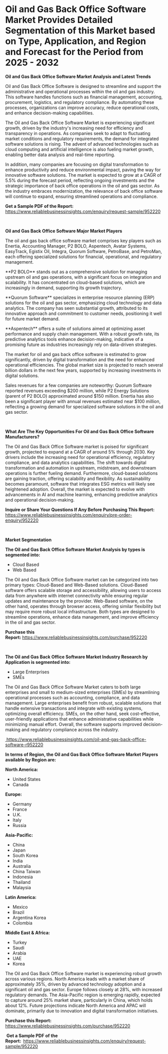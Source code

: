 <p><h1>Oil and Gas Back Office Software Market Provides Detailed Segmentation of this Market based on Type, Application, and Region and Forecast for the Period from 2025 - 2032</h1></p><p><strong>Oil and Gas Back Office Software Market Analysis and Latest Trends</strong></p>
<p><p>Oil and Gas Back Office Software is designed to streamline and support the administrative and operational processes within the oil and gas industry. This software handles functions such as financial management, accounting, procurement, logistics, and regulatory compliance. By automating these processes, organizations can improve accuracy, reduce operational costs, and enhance decision-making capabilities.</p><p>The Oil and Gas Back Office Software Market is experiencing significant growth, driven by the industry's increasing need for efficiency and transparency in operations. As companies seek to adapt to fluctuating market conditions and regulatory requirements, the demand for integrated software solutions is rising. The advent of advanced technologies such as cloud computing and artificial intelligence is also fueling market growth, enabling better data analysis and real-time reporting.</p><p>In addition, many companies are focusing on digital transformation to enhance productivity and reduce environmental impact, paving the way for innovative software solutions. The market is expected to grow at a CAGR of 5.5% during the forecast period, reflecting ongoing investments and the strategic importance of back office operations in the oil and gas sector. As the industry embraces modernization, the relevance of back office software will continue to expand, ensuring streamlined operations and compliance.</p></p>
<p><strong>Get a Sample PDF of the Report:&nbsp;</strong> <a href="https://www.reliablebusinessinsights.com/enquiry/request-sample/952220?utm_campaign=2285&utm_medium=2&utm_source=Github&utm_content=ia&utm_term=17042025&utm_id=oil-and-gas-back-office-software">https://www.reliablebusinessinsights.com/enquiry/request-sample/952220</a></p>
<p>&nbsp;</p>
<p><strong>Oil and Gas Back Office Software Major Market Players</strong></p>
<p><p>The oil and gas back office software market comprises key players such as Enertia, Accounting Manager, P2 BOLO, Aspentech, Avatar Systems, EasyTrack, Egistix Oil, Integra, Quorum Software, PetroBase, and PetroMan, each offering specialized solutions for financial, operational, and regulatory management.</p><p>**P2 BOLO** stands out as a comprehensive solution for managing upstream oil and gas operations, with a significant focus on integration and scalability. It has concentrated on cloud-based solutions, which are increasingly in demand, supporting its growth trajectory.</p><p>**Quorum Software** specializes in enterprise resource planning (ERP) solutions for the oil and gas sector, emphasizing cloud technology and data analytics. The company has seen substantial growth, attributed to its innovative approach and commitment to customer needs, positioning it well for future market demand.</p><p>**Aspentech** offers a suite of solutions aimed at optimizing asset performance and supply chain management. With a robust growth rate, its predictive analytics tools enhance decision-making, indicative of a promising future as industries increasingly rely on data-driven strategies.</p><p>The market for oil and gas back office software is estimated to grow significantly, driven by digital transformation and the need for enhanced operational efficiencies. The global market size is projected to reach several billion dollars in the next few years, supported by increasing investments in digital solutions.</p><p>Sales revenues for a few companies are noteworthy: Quorum Software reported revenues exceeding $200 million, while P2 Energy Solutions (parent of P2 BOLO) approximated around $150 million. Enertia has also been a significant player with annual revenues estimated near $100 million, reflecting a growing demand for specialized software solutions in the oil and gas sector.</p></p>
<p>&nbsp;</p>
<p><strong>What Are The Key Opportunities For Oil and Gas Back Office Software Manufacturers?</strong></p>
<p><p>The Oil and Gas Back Office Software market is poised for significant growth, projected to expand at a CAGR of around 5% through 2030. Key drivers include the increasing need for operational efficiency, regulatory compliance, and data analytics capabilities. The shift towards digital transformation and automation in upstream, midstream, and downstream operations is further fueling demand. Furthermore, cloud-based solutions are gaining traction, offering scalability and flexibility. As sustainability becomes paramount, software that integrates ESG metrics will likely see heightened adoption. Overall, the market is expected to evolve with advancements in AI and machine learning, enhancing predictive analytics and operational decision-making.</p></p>
<p><strong>Inquire or Share Your Questions If Any Before Purchasing This Report:</strong> <a href="https://www.reliablebusinessinsights.com/enquiry/pre-order-enquiry/952220?utm_campaign=2285&utm_medium=2&utm_source=Github&utm_content=ia&utm_term=17042025&utm_id=oil-and-gas-back-office-software">https://www.reliablebusinessinsights.com/enquiry/pre-order-enquiry/952220</a></p>
<p>&nbsp;</p>
<p><strong>Market Segmentation</strong></p>
<p><strong>The Oil and Gas Back Office Software Market Analysis by types is segmented into:</strong></p>
<p><ul><li>Cloud Based</li><li>Web Based</li></ul></p>
<p><p>The Oil and Gas Back Office Software market can be categorized into two primary types: Cloud-Based and Web-Based solutions. Cloud-Based software offers scalable storage and accessibility, allowing users to access data from anywhere with internet connectivity while ensuring regular updates and maintenance by the provider. Web-Based software, on the other hand, operates through browser access, offering similar flexibility but may require more robust local infrastructure. Both types are designed to streamline operations, enhance data management, and improve efficiency in the oil and gas sector.</p></p>
<p><strong>Purchase this Report:&nbsp;</strong><a href="https://www.reliablebusinessinsights.com/purchase/952220?utm_campaign=2285&utm_medium=2&utm_source=Github&utm_content=ia&utm_term=17042025&utm_id=oil-and-gas-back-office-software">https://www.reliablebusinessinsights.com/purchase/952220</a></p>
<p>&nbsp;</p>
<p><strong>The Oil and Gas Back Office Software Market Industry Research by Application is segmented into:</strong></p>
<p><ul><li>Large Enterprises</li><li>SMEs</li></ul></p>
<p><p>The Oil and Gas Back Office Software Market caters to both large enterprises and small to medium-sized enterprises (SMEs) by streamlining operational processes such as accounting, compliance, and data management. Large enterprises benefit from robust, scalable solutions that handle extensive transactions and integrate with existing systems, optimizing overall efficiency. SMEs, on the other hand, seek cost-effective, user-friendly applications that enhance administrative capabilities while minimizing manual effort. Overall, the software supports improved decision-making and regulatory compliance across the industry.</p></p>
<p><a href="https://www.reliablebusinessinsights.com/oil-and-gas-back-office-software-r952220?utm_campaign=2285&utm_medium=2&utm_source=Github&utm_content=ia&utm_term=17042025&utm_id=oil-and-gas-back-office-software">&nbsp;https://www.reliablebusinessinsights.com/oil-and-gas-back-office-software-r952220</a></p>
<p><strong>In terms of Region, the Oil and Gas Back Office Software Market Players available by Region are:</strong></p>
<p>
    <p> <strong> North America: </strong>
        <ul>
            <li>United States</li>
            <li>Canada</li>
        </ul>
        </p> 
    <p> <strong> Europe: </strong>
        <ul>
            <li>Germany</li>
            <li>France</li>
            <li>U.K.</li>
            <li>Italy</li>
            <li>Russia</li>
        </ul>
        </p> 
    <p> <strong> Asia-Pacific: </strong>
        <ul>
            <li>China</li>
            <li>Japan</li>
            <li>South Korea</li>
            <li>India</li>
            <li>Australia</li>
            <li>China Taiwan</li>
            <li>Indonesia</li>
            <li>Thailand</li>
            <li>Malaysia</li>
        </ul>
        </p> 
    <p> <strong> Latin America: </strong>
        <ul>
            <li>Mexico</li>
            <li>Brazil</li>
            <li>Argentina Korea</li>
            <li>Colombia</li>
        </ul>
        </p> 
    <p> <strong> Middle East & Africa: </strong>
        <ul>
            <li>Turkey</li>
            <li>Saudi</li>
            <li>Arabia</li>
            <li>UAE</li>
            <li>Korea</li>
        </ul>
    </p>
    </p>
<p><p>The Oil and Gas Back Office Software market is experiencing robust growth across various regions. North America leads with a market share of approximately 35%, driven by advanced technology adoption and a significant oil and gas sector. Europe follows closely at 28%, with increased regulatory demands. The Asia-Pacific region is emerging rapidly, expected to capture around 25% market share, particularly in China, which holds about 12%. Future projections indicate North America and APAC will dominate, primarily due to innovation and digital transformation initiatives.</p></p>
<p><strong>Purchase this Report: </strong><a href="https://www.reliablebusinessinsights.com/purchase/952220?utm_campaign=2285&utm_medium=2&utm_source=Github&utm_content=ia&utm_term=17042025&utm_id=oil-and-gas-back-office-software">https://www.reliablebusinessinsights.com/purchase/952220</a></p>
<p>&nbsp;<strong>Get a Sample PDF of the Report:&nbsp;&nbsp;</strong><a href="https://www.reliablebusinessinsights.com/enquiry/request-sample/952220?utm_campaign=2285&utm_medium=2&utm_source=Github&utm_content=ia&utm_term=17042025&utm_id=oil-and-gas-back-office-software">https://www.reliablebusinessinsights.com/enquiry/request-sample/952220</a></p>
<p><strong></strong></p>
<p><p></p><p></p><p></p></p>